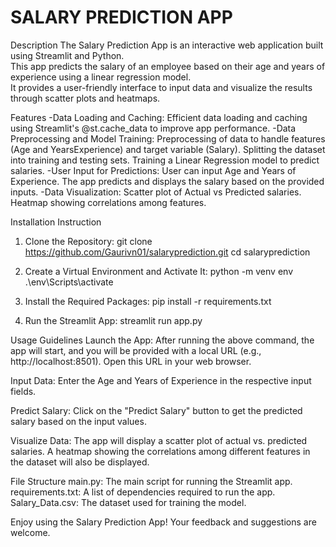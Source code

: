 # SALARY PREDICTION APP

Description
The Salary Prediction App is an interactive web application built using Streamlit and Python.<br>
This app predicts the salary of an employee based on their age and years of experience using a linear regression model. <br>
It provides a user-friendly interface to input data and visualize the results through scatter plots and heatmaps.<br>

Features
  -Data Loading and Caching: 
    Efficient data loading and caching using Streamlit's @st.cache_data to improve app performance.
  -Data Preprocessing and Model Training: 
    Preprocessing of data to handle features (Age and YearsExperience) and target variable (Salary).
    Splitting the dataset into training and testing sets.
    Training a Linear Regression model to predict salaries.
  -User Input for Predictions:
    User can input Age and Years of Experience.
    The app predicts and displays the salary based on the provided inputs.
  -Data Visualization:
    Scatter plot of Actual vs Predicted salaries.
    Heatmap showing correlations among features.

Installation Instruction
  1. Clone the Repository:
      git clone https://github.com/Gaurivn01/salaryprediction.git
      cd salaryprediction

  2. Create a Virtual Environment and Activate It:
      python -m venv env
      .\env\Scripts\activate

  3. Install the Required Packages:
      pip install -r requirements.txt

  4. Run the Streamlit App:
      streamlit run app.py

Usage Guidelines
  Launch the App:
    After running the above command, the app will start, and you will be provided with a local URL (e.g., http://localhost:8501). Open this URL in your web browser.

  Input Data:
    Enter the Age and Years of Experience in the respective input fields.

Predict Salary:
    Click on the "Predict Salary" button to get the predicted salary based on the input values.

Visualize Data:
    The app will display a scatter plot of actual vs. predicted salaries.
    A heatmap showing the correlations among different features in the dataset will also be displayed.


File Structure
    main.py: The main script for running the Streamlit app.
    requirements.txt: A list of dependencies required to run the app.
    Salary_Data.csv: The dataset used for training the model.
    
Enjoy using the Salary Prediction App! Your feedback and suggestions are welcome.
